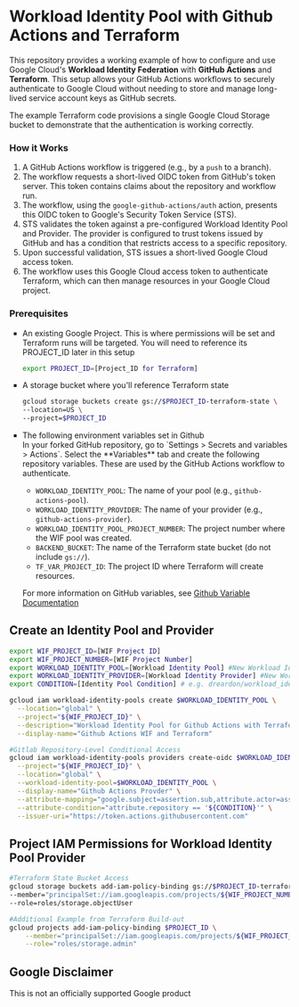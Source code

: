 # Workload Identity Pool with Github Actions and Terraform

This repository provides a working example of how to configure and use Google Cloud's **Workload Identity Federation** with **GitHub Actions** and **Terraform**. This setup allows your GitHub Actions workflows to securely authenticate to Google Cloud without needing to store and manage long-lived service account keys as GitHub secrets.

The example Terraform code provisions a single Google Cloud Storage bucket to demonstrate that the authentication is working correctly.

### How it Works

1.  A GitHub Actions workflow is triggered (e.g., by a `push` to a branch).
2.  The workflow requests a short-lived OIDC token from GitHub's token server. This token contains claims about the repository and workflow run.
3.  The workflow, using the `google-github-actions/auth` action, presents this OIDC token to Google's Security Token Service (STS).
4.  STS validates the token against a pre-configured Workload Identity Pool and Provider. The provider is configured to trust tokens issued by GitHub and has a condition that restricts access to a specific repository.
5.  Upon successful validation, STS issues a short-lived Google Cloud access token.
6.  The workflow uses this Google Cloud access token to authenticate Terraform, which can then manage resources in your Google Cloud project.

### Prerequisites
<ul type="square">
<li>An existing Google Project. This is where permissions will be set and Terraform runs will be targeted. You will need to reference its PROJECT_ID later in this setup</li>

```bash
export PROJECT_ID=[Project_ID for Terraform]
```
<li>A storage bucket where you'll reference Terraform state</li>

```bash
gcloud storage buckets create gs://$PROJECT_ID-terraform-state \
--location=US \
--project=$PROJECT_ID
```

<li>The following environment variables set in Github </li> 
In your forked GitHub repository, go to `Settings > Secrets and variables > Actions`. Select the **Variables** tab and create the following repository variables. These are used by the GitHub Actions workflow to authenticate.

*   `WORKLOAD_IDENTITY_POOL`: The name of your pool (e.g., `github-actions-pool`).
*   `WORKLOAD_IDENTITY_PROVIDER`: The name of your provider (e.g., `github-actions-provider`).
*   `WORKLOAD_IDENTITY_POOL_PROJECT_NUMBER`: The project number where the WIF pool was created.
*   `BACKEND_BUCKET`: The name of the Terraform state bucket (do not include `gs://`).
*   `TF_VAR_PROJECT_ID`: The project ID where Terraform will create resources.

For more information on GitHub variables, see [Github Variable Documentation](https://docs.github.com/en/actions/learn-github-actions/variables)
</ul>

## Create an Identity Pool and Provider
```bash
export WIF_PROJECT_ID=[WIF Project ID]
export WIF_PROJECT_NUMBER=[WIF Project Number]
export WORKLOAD_IDENTITY_POOL=[Workload Identity Pool] #New Workload Identity Pool Name
export WORKLOAD_IDENTITY_PROVIDER=[Workload Identity Provider] #New Workload Identity Provider Name
export CONDITION=[Identity Pool Condition] # e.g. dreardon/workload_identity_github_terraform

gcloud iam workload-identity-pools create $WORKLOAD_IDENTITY_POOL \
  --location="global" \
  --project="${WIF_PROJECT_ID}" \
  --description="Workload Identity Pool for Github Actions with Terraform" \
  --display-name="Github Actions WIF and Terraform"

#Gitlab Repository-Level Conditional Access
gcloud iam workload-identity-pools providers create-oidc $WORKLOAD_IDENTITY_PROVIDER \
  --project="${WIF_PROJECT_ID}" \
  --location="global" \
  --workload-identity-pool=$WORKLOAD_IDENTITY_POOL \
  --display-name="Github Actions Provder" \
  --attribute-mapping="google.subject=assertion.sub,attribute.actor=assertion.actor,attribute.repository=assertion.repository,attribute.repository_owner=assertion.repository_owner" \
  --attribute-condition="attribute.repository == '${CONDITION}'" \
  --issuer-uri="https://token.actions.githubusercontent.com"  
```

## Project IAM Permissions for Workload Identity Pool Provider
```bash
#Terraform State Bucket Access
gcloud storage buckets add-iam-policy-binding gs://$PROJECT_ID-terraform-state \
--member="principalSet://iam.googleapis.com/projects/${WIF_PROJECT_NUMBER}/locations/global/workloadIdentityPools/${WORKLOAD_IDENTITY_POOL}/attribute.repository/${CONDITION}" \
--role=roles/storage.objectUser

#Additional Example from Terraform Build-out
gcloud projects add-iam-policy-binding $PROJECT_ID \
    --member="principalSet://iam.googleapis.com/projects/${WIF_PROJECT_NUMBER}/locations/global/workloadIdentityPools/${WORKLOAD_IDENTITY_POOL}/attribute.repository/${CONDITION}" \
    --role="roles/storage.admin"
```

## Google Disclaimer
This is not an officially supported Google product